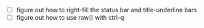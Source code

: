 



- [ ] figure out how to right-fill the status bar and title-underline bars
- [ ] figure out how to use raw() with ctrl-q 
